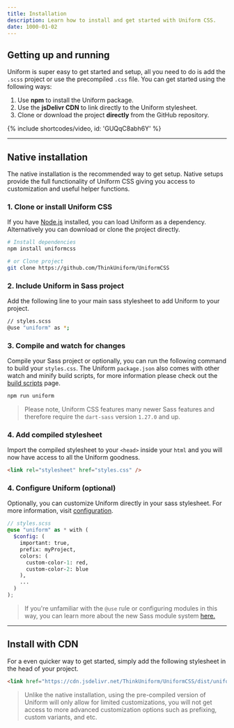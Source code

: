 ```yaml
---
title: Installation
description: Learn how to install and get started with Uniform CSS.
date: 1000-01-02
---
```


## Getting up and running

Uniform is super easy to get started and setup, all you need to do is add the `.scss` project or use the precompiled `.css` file. You can get started using the following ways:

1. Use **npm** to install the Uniform package.
2. Use the **jsDelivr CDN** to link directly to the Uniform stylesheet.
3. Clone or download the project **directly** from the GitHub repository.

{% include shortcodes/video, id: 'GUQqC8abh6Y' %}

---

## Native installation

The native installation is the recommended way to get setup. Native setups provide the full functionality of Uniform CSS giving you access to customization and useful helper functions.

### 1. Clone or install Uniform CSS

If you have <a class="hover.underline" href="https://nodejs.org/en/"  target="_black">Node.js</a> installed, you can load Uniform as a dependency. Alternatively you can download or clone the project directly.

```bash
# Install dependencies
npm install uniformcss

# or Clone project
git clone https://github.com/ThinkUniform/UniformCSS
```

### 2. Include Uniform in Sass project

Add the following line to your main sass stylesheet to add Uniform to your project.

```bash
// styles.scss
@use "uniform" as *;
```

### 3. Compile and watch for changes

Compile your Sass project or optionally, you can run the following command to build your `styles.css`. The Uniform `package.json` also comes with other watch and minify build scripts, for more information please check out the [build scripts](/docs/build-scripts) page.

```bash
npm run uniform
```

> Please note, Uniform CSS features many newer Sass features and therefore require the `dart-sass` version `1.27.0` and up.

### 4. Add compiled stylesheet

Import the compiled stylesheet to your `<head>` inside your `html` and you will now have access to all the Uniform goodness.

```html
<link rel="stylesheet" href="styles.css" />
```

### 4. Configure Uniform (optional)

Optionally, you can customize Uniform directly in your sass stylesheet. For more information, visit [configuration](/docs/configuration).

```scss
// styles.scss
@use "uniform" as * with (
  $config: (
    important: true,
    prefix: myProject,
    colors: (
      custom-color-1: red,
      custom-color-2: blue
    ),
    ...
  )
);
```

> If you're unfamiliar with the `@use` rule or configuring modules in this way, you can learn more about the new Sass module system <a class="hover.underline" href="https://sass-lang.com/blog/the-module-system-is-launched" target="_black">here.</a>

---

## Install with CDN

For a even quicker way to get started, simply add the following stylesheet in the head of your project.

```html
<link href="https://cdn.jsdelivr.net/ThinkUniform/UniformCSS/dist/uniform.css" rel="stylesheet" />
```

> Unlike the native installation, using the pre-compiled version of Uniform will only allow for limited customizations, you will not get access to more advanced customization options such as prefixing, custom variants, and etc.
